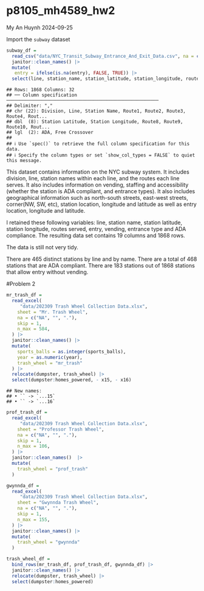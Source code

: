 p8105_mh4589_hw2
================
My An Huynh
2024-09-25

Import the `subway` dataset

``` r
subway_df = 
  read_csv("data/NYC_Transit_Subway_Entrance_And_Exit_Data.csv", na = c("NA", "", ".")) |>
  janitor::clean_names() |> 
  mutate( 
   entry = ifelse(is.na(entry), FALSE, TRUE)) |> 
  select(line, station_name, station_latitude, station_longitude, route1:route11, entry, vending, entrance_type, ada) 
```

    ## Rows: 1868 Columns: 32
    ## ── Column specification ────────────────────────────────────────────────────────
    ## Delimiter: ","
    ## chr (22): Division, Line, Station Name, Route1, Route2, Route3, Route4, Rout...
    ## dbl  (8): Station Latitude, Station Longitude, Route8, Route9, Route10, Rout...
    ## lgl  (2): ADA, Free Crossover
    ## 
    ## ℹ Use `spec()` to retrieve the full column specification for this data.
    ## ℹ Specify the column types or set `show_col_types = FALSE` to quiet this message.

This dataset contains information on the NYC subway system. It includes
division, line, station names within each line, and the routes each line
serves. It also includes information on vending, staffing and
accessibility (whether the station is ADA compliant, and entrance
types). It also includes geographical information such as north-south
streets, east-west streets, corner(NW, SW, etc), station location,
longitude and latitude as well as entry location, longitude and
latitude.

I retained these following variables: line, station name, station
latitude, station longitude, routes served, entry, vending, entrance
type and ADA compliance. The resulting data set contains 19 columns and
1868 rows.

The data is still not very tidy.

There are 465 distinct stations by line and by name. There are a total
of 468 stations that are ADA compliant. There are 183 stations out of
1868 stations that allow entry without vending.

\#Problem 2

``` r
mr_trash_df = 
  read_excel(
     "data/202309 Trash Wheel Collection Data.xlsx", 
    sheet = "Mr. Trash Wheel",
    na = c("NA", "", "."),
    skip = 1,
    n_max = 584,
  ) |> 
  janitor::clean_names() |> 
  mutate(
    sports_balls = as.integer(sports_balls),
    year = as.numeric(year),
    trash_wheel = "mr_trash"
  ) |> 
  relocate(dumpster, trash_wheel) |> 
  select(dumpster:homes_powered, - x15, - x16)
```

    ## New names:
    ## • `` -> `...15`
    ## • `` -> `...16`

``` r
prof_trash_df = 
  read_excel(
     "data/202309 Trash Wheel Collection Data.xlsx", 
    sheet = "Professor Trash Wheel",
    na = c("NA", "", "."),
    skip = 1,
    n_max = 106,
  ) |> 
  janitor::clean_names()  |> 
  mutate(
    trash_wheel = "prof_trash"
  )
```

``` r
gwynnda_df = 
  read_excel(
     "data/202309 Trash Wheel Collection Data.xlsx", 
    sheet = "Gwynnda Trash Wheel",
    na = c("NA", "", "."),
    skip = 1,
    n_max = 155,
  ) |> 
  janitor::clean_names() |> 
  mutate(
    trash_wheel = "gwynnda"
  )
```

``` r
trash_wheel_df = 
  bind_rows(mr_trash_df, prof_trash_df, gwynnda_df) |> 
  janitor::clean_names() |> 
  relocate(dumpster, trash_wheel) |> 
  select(dumpster:homes_powered)
```
